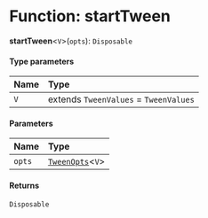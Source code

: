 # Function: startTween

**startTween**<`V`>(`opts`): `Disposable`

#### Type parameters

| Name | Type |
| :------ | :------ |
| `V` | extends `TweenValues` = `TweenValues` |

#### Parameters

| Name | Type |
| :------ | :------ |
| `opts` | [`TweenOpts`](/auto-docs/core/interfaces/TweenOpts.md)<`V`> |

#### Returns

`Disposable`
